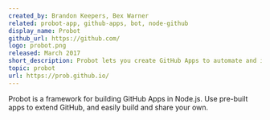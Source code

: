 ```yaml
---
created_by: Brandon Keepers, Bex Warner
related: probot-app, github-apps, bot, node-github
display_name: Probot
github_url: https://github.com/
logo: probot.png
released: March 2017
short_description: Probot lets you create GitHub Apps to automate and improve your workflow.
topic: probot
url: https://prob.github.io/
---
```

Probot is a framework for building GitHub Apps in Node.js. Use pre-built apps to extend GitHub, and easily build and share your own.

